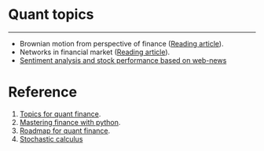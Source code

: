 # Quant topics
----
- Brownian motion from perspective of finance ([Reading article](https://www.quantstart.com/articles/brownian-motion-simulation-with-python/)).
- Networks in financial market ([Reading article](https://medium.com/latinxinai/building-a-network-of-stock-prices-using-mutual-information-13744622dd78)).
- [Sentiment analysis and stock performance based on web-news](https://nbviewer.org/github/hisaylama/Quants/blob/main/Sentiment_analysis_Toyota_BYD.ipynb)

# Reference
1. [Topics for quant finance](https://gist.github.com/ih2502mk/50d8f7feb614c8676383431b056f4291).
2. [Mastering finance with python](https://github.com/ih2502mk/mastering-python-for-finance-second-edition/blob/master/README.md).
3. [Roadmap for quant finance](https://medium.com/@akjha22/the-quants-blueprint-a-roadmap-for-building-a-career-in-quantitative-finance-fa5218f81e7b).
4. [Stochastic calculus](https://www.quantstart.com/articles/Introduction-to-Stochastic-Calculus/)
